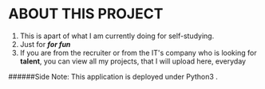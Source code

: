 # ABOUT THIS PROJECT

1. This is apart of what I am currently doing for self-studying.
2. Just for **_for fun_**
3. If you are from the recruiter or from the IT's company who is looking for **talent**, you can view all my projects, that I will upload here, everyday

######Side Note: This application is deployed under Python3	.
